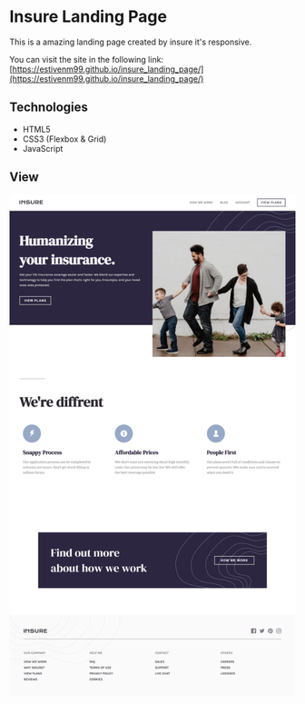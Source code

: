 # **Insure Landing Page**

This is a amazing landing page created by insure it's responsive.

You can visit the site in the following link: [https://estivenm99.github.io/insure_landing_page/](https://estivenm99.github.io/insure_landing_page/)

## **Technologies**

- HTML5
- CSS3 (Flexbox & Grid)
- JavaScript

## **View**

![View Desktop](./images/view-desktop.png)
